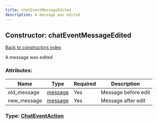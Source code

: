 ```yaml
---
title: chatEventMessageEdited
description: A message was edited
---
```

## Constructor: chatEventMessageEdited  
[Back to constructors index](index.md)



A message was edited

### Attributes:

| Name     |    Type       | Required | Description |
|----------|---------------|----------|-------------|
|old\_message|[message](../constructors/message.md) | Yes|Message before edit|
|new\_message|[message](../constructors/message.md) | Yes|Message after edit|



### Type: [ChatEventAction](../types/ChatEventAction.md)


